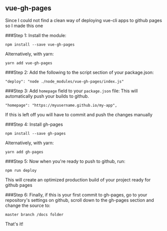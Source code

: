 ## vue-gh-pages

Since I could not find a clean way of deploying vue-cli apps to github pages so I made this one

###Step 1: Install the module:

    npm install --save vue-gh-pages

Alternatively, with yarn:

    yarn add vue-gh-pages

###Step 2: Add the following to the script section of your package.json:

    "deploy": "node ./node_modules/vue-gh-pages/index.js"

###Step 3: Add `homepage` field to your `package.json` file:
This will automatically push your builds to github.

    "homepage": "https://myusername.github.io/my-app",

If this is left off you will have to commit and push the changes manually

###Step 4:  Install gh-pages

    npm install --save gh-pages

Alternatively, with yarn:

    yarn add gh-pages

###Step 5: Now when you're ready to push to github, run:

    npm run deploy

This will create an optimized production build of your project ready for github pages

###Step 6: Finally, if this is your first commit to gh-pages, go to your repository's settings on github, scroll down to the gh-pages section and change the source to:

    master branch /docs folder

That's it!

